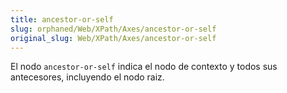 ```yaml
---
title: ancestor-or-self
slug: orphaned/Web/XPath/Axes/ancestor-or-self
original_slug: Web/XPath/Axes/ancestor-or-self
---
```


El nodo `ancestor-or-self` indica el nodo de contexto y todos sus antecesores, incluyendo el nodo raiz.
